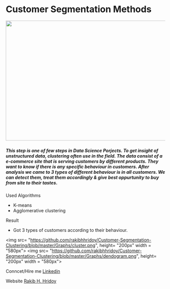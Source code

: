 <h1> Customer Segmentation Methods </h1>
<img src= "https://blog.intercomassets.com/blog/wp-content/uploads/2020/10/Customer-segmentation-performance-matrix.png" height= "380px" width= "780px">

<h5> This step is one of few steps in Data Science Porjects. To get insight of unstructured data, clustering often use in the field. The data consist of a e-commerce site that is serving customers by different products. They want to know if there is any specific behaviour in customers. After analysis we came to 3 types of different behaviour is in all customers. We can detect them, treat them accordingly & give best oppurtunity to buy from site to their tastes.</h5>

Used Algorithms
  - K-means 
  - Agglomerative clustering



Result
   * Got 3 types of customers according to their behaviour. 
   
<img src= "https://github.com/rakibhhridoy/Customer-Segmentation-Clustering/blob/master/Graphs/cluster.png", height= "200px" width = "580px">
<img src= "https://github.com/rakibhhridoy/Customer-Segmentation-Clustering/blob/master/Graphs/dendogram.png", height= "200px" width = "580px">










   
Conncet/Hire me 
[Linkedin](https://linkedin.com/in/rakibhhridoy)







Website 
[Rakib H. Hridoy](https://rakibhhridoy.github.io)
